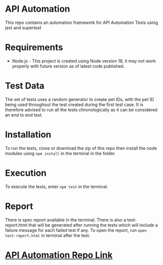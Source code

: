 # API Automation
This repo contains an automation framework for API Automation Tests using jest and supertest

# Requirements
* Node.js - This project is created using Node version 18, it may not work properly with future version as of latest code published.

# Test Data
The set of tests uses a random generator to create pet IDs, with the pet ID being used throughout the test created during the first test case. It is therefore advised to run all the tests chronologically as it can be considered an end to end test.

# Installation
To run the tests, clone or download the zip of this repo then install the node modules using ```npm install``` in the terminal in the folder. 

# Execution
To execute the tests, enter ```npm test``` in the terminal. 

# Report
There is spec report available in the terminal. There is also a test-report.html that will be generated after running the tests which will include a failure message for each failed test if any. To open the report, run ```open test-report.html``` in terminal after the test.

# [API Automation Repo Link](https://github.com/markconanan/apiAutomation)